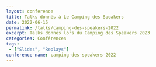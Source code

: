 ```yaml
---
layout: conference
title: Talks donnés à Le Camping des Speakers
date: 2022-06-15
permalink: /talks/camping-des-speakers-2022
excerpt: Talks donnés lors du Camping des Speakers 2023
categories: Conférences
tags: 
 - ["Slides", "Replays"]
conference-name: camping-des-speakers-2022
---
```

